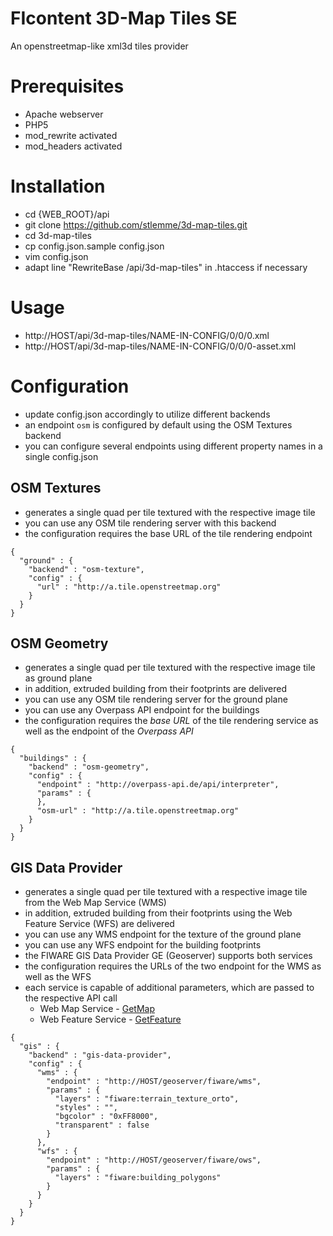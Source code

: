 FIcontent 3D-Map Tiles SE
=====================

An openstreetmap-like xml3d tiles provider

Prerequisites
=====================

* Apache webserver
* PHP5
* mod_rewrite activated
* mod_headers activated

Installation
=====================

- cd {WEB_ROOT}/api
- git clone https://github.com/stlemme/3d-map-tiles.git
- cd 3d-map-tiles
- cp config.json.sample config.json
- vim config.json
- adapt line "RewriteBase /api/3d-map-tiles" in .htaccess if necessary

Usage
=====================

- http://HOST/api/3d-map-tiles/NAME-IN-CONFIG/0/0/0.xml
- http://HOST/api/3d-map-tiles/NAME-IN-CONFIG/0/0/0-asset.xml

Configuration
=====================
 - update config.json accordingly to utilize different backends
 - an endpoint `osm` is configured by default using the OSM Textures backend
 - you can configure several endpoints using different property names in a single config.json

## OSM Textures
 - generates a single quad per tile textured with the respective image tile
 - you can use any OSM tile rendering server with this backend
 - the configuration requires the base URL of the tile rendering endpoint
```
{
  "ground" : {
    "backend" : "osm-texture",
    "config" : {
      "url" : "http://a.tile.openstreetmap.org"
    }
  }
}
```

## OSM Geometry
 - generates a single quad per tile textured with the respective image tile as ground plane
 - in addition, extruded building from their footprints are delivered
 - you can use any OSM tile rendering server for the ground plane
 - you can use any Overpass API endpoint for the buildings
 - the configuration requires the *base URL* of the tile rendering service as well as the endpoint of the *Overpass API*
```
{
  "buildings" : {
    "backend" : "osm-geometry",
    "config" : {
      "endpoint" : "http://overpass-api.de/api/interpreter",
      "params" : {
      },
      "osm-url" : "http://a.tile.openstreetmap.org"
    }
  }
}
```

## GIS Data Provider
 - generates a single quad per tile textured with a respective image tile from the Web Map Service (WMS)
 - in addition, extruded building from their footprints using the Web Feature Service (WFS) are delivered
 - you can use any WMS endpoint for the texture of the ground plane
 - you can use any WFS endpoint for the building footprints
 - the FIWARE GIS Data Provider GE (Geoserver) supports both services
 - the configuration requires the URLs of the two endpoint for the WMS as well as the WFS
 - each service is capable of additional parameters, which are passed to the respective API call
   - Web Map Service - [GetMap](http://docs.geoserver.org/stable/en/user/services/wms/reference.html#getmap)
   - Web Feature Service - [GetFeature](http://docs.geoserver.org/latest/en/user/services/wfs/reference.html#getfeature)
```
{
  "gis" : {
    "backend" : "gis-data-provider",
    "config" : {
      "wms" : {
        "endpoint" : "http://HOST/geoserver/fiware/wms",
        "params" : {
          "layers" : "fiware:terrain_texture_orto",
          "styles" : "",
          "bgcolor" : "0xFF8000",
          "transparent" : false
        }
      },
      "wfs" : {
        "endpoint" : "http://HOST/geoserver/fiware/ows",
        "params" : {
          "layers" : "fiware:building_polygons"
        }
      }
    }
  }
}
```
